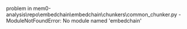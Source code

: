 problem in mem0-analysis\repo\embedchain\embedchain\chunkers\common_chunker.py - ModuleNotFoundError: No module named 'embedchain'
